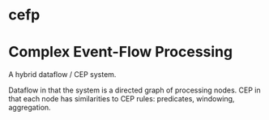 cefp
====

# Complex Event-Flow Processing

A hybrid dataflow / CEP system.

Dataflow in that the system is a directed graph of processing nodes.
CEP in that each node has similarities to CEP rules: predicates, windowing, aggregation.
